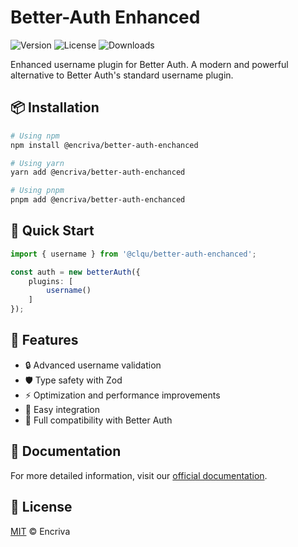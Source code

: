 # Better-Auth Enhanced

![Version](https://img.shields.io/npm/v/@encriva/better-auth-enchanced)
![License](https://img.shields.io/npm/l/@encriva/better-auth-enchanced)
![Downloads](https://img.shields.io/npm/dt/@encriva/better-auth-enchanced)

Enhanced username plugin for Better Auth. A modern and powerful alternative to Better Auth's standard username plugin.

## 📦 Installation

```bash
# Using npm
npm install @encriva/better-auth-enchanced

# Using yarn
yarn add @encriva/better-auth-enchanced

# Using pnpm
pnpm add @encriva/better-auth-enchanced
```

## 🚀 Quick Start

```typescript
import { username } from '@clqu/better-auth-enchanced';

const auth = new betterAuth({
	plugins: [
		username()
	]
});
```

## 🌟 Features

- 🔒 Advanced username validation
- 🛡 Type safety with Zod
- ⚡ Optimization and performance improvements
- 🔌 Easy integration
- 📱 Full compatibility with Better Auth

## 📘 Documentation

For more detailed information, visit our [official documentation](https://developers.encriva.com/packages/better-auth-enchanced).

## 📜 License

[MIT](LICENSE) © Encriva